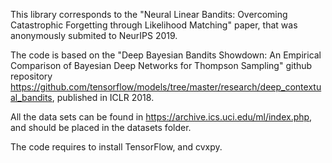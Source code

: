 This library corresponds to the "Neural Linear Bandits: Overcoming Catastrophic Forgetting through Likelihood Matching" paper, that was anonymously submited to NeurIPS 2019.

The code is based on the "Deep Bayesian Bandits Showdown: An Empirical Comparison of Bayesian Deep Networks for Thompson Sampling" github repository https://github.com/tensorflow/models/tree/master/research/deep_contextual_bandits, published in ICLR 2018.

All the data sets can be found in https://archive.ics.uci.edu/ml/index.php, and should be placed in the datasets folder. 

The code requires to install TensorFlow, and cvxpy.


